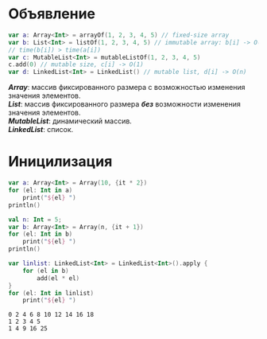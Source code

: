 # Объявление
```Kotlin
var a: Array<Int> = arrayOf(1, 2, 3, 4, 5) // fixed-size array
var b: List<Int> = listOf(1, 2, 3, 4, 5) // immutable array: b[i] -> O(1)
// time(b[i]) > time(a[i])
var c: MutableList<Int> = mutableListOf(1, 2, 3, 4, 5)
c.add(0) // mutable size, c[i] -> O(1)
var d: LinkedList<Int> = LinkedList() // mutable list, d[i] -> O(n)
```
___Array___: массив фиксированного размера с возможностью изменения значения элементов.<br>
___List___: массив фиксированного размера ___без___ возможности изменения значения элементов.<br>
___MutableList___: динамический массив.<br>
___LinkedList___: список.

# Иницилизация
```Kotlin
var a: Array<Int> = Array(10, {it * 2})
for (el: Int in a)
    print("${el} ")
println()

val n: Int = 5;
var b: Array<Int> = Array(n, {it + 1})
for (el: Int in b)
    print("${el} ")
println()

var linlist: LinkedList<Int> = LinkedList<Int>().apply {
    for (el in b)
        add(el * el)
}
for (el: Int in linlist)
    print("${el} ")

```
```
0 2 4 6 8 10 12 14 16 18
1 2 3 4 5
1 4 9 16 25
```
